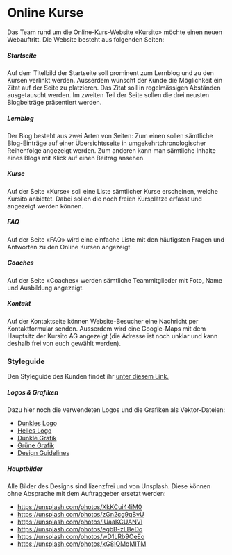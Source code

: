 # Online Kurse
Das Team rund um die Online-Kurs-Website «Kursito» möchte einen neuen Webauftritt. Die Website besteht aus folgenden Seiten:

##### Startseite
Auf dem Titelbild der Startseite soll prominent zum Lernblog und zu den Kursen verlinkt werden. Ausserdem wünscht der Kunde die Möglichkeit ein Zitat auf der Seite zu platzieren. Das Zitat soll in regelmässigen Abständen ausgetauscht werden. Im zweiten Teil der Seite sollen die drei neusten Blogbeiträge präsentiert werden. 

##### Lernblog
Der Blog besteht aus zwei Arten von Seiten:  Zum einen sollen sämtliche Blog-Einträge auf einer Übersichtsseite in umgekehrtchronologischer Reihenfolge angezeigt werden. Zum anderen kann man sämtliche Inhalte eines Blogs mit Klick auf einen Beitrag ansehen.

##### Kurse
Auf der Seite «Kurse» soll eine Liste sämtlicher Kurse erscheinen, welche Kursito anbietet. Dabei sollen die noch freien Kursplätze erfasst und angezeigt werden können.

##### FAQ
Auf der Seite «FAQ» wird eine einfache Liste mit den häufigsten Fragen und Antworten zu den Online Kursen angezeigt.

##### Coaches
Auf der Seite «Coaches» werden sämtliche Teammitglieder mit Foto, Name und Ausbildung angezeigt.

##### Kontakt
Auf der Kontaktseite können Website-Besucher eine Nachricht per Kontaktformular senden. Ausserdem wird eine Google-Maps mit dem Hauptsitz der Kursito AG angezeigt (die Adresse ist noch unklar und kann deshalb frei von euch gewählt werden).

### Styleguide
Den Styleguide des Kunden findet ihr [unter diesem Link.](../src/Styleguide%20Kursito.pdf)

##### Logos & Grafiken
Dazu hier noch die verwendeten Logos und die Grafiken als Vektor-Dateien:

* [Dunkles Logo](src/logo_dark.svg)
* [Helles Logo](src/logo_white.svg)
* [Dunkle Grafik](src/figure_dark.svg)
* [Grüne Grafik](src/figure_green.svg)
* [Design Guidelines](src/guidelines.jpg)

##### Hauptbilder
Alle Bilder des Designs sind lizenzfrei und von Unsplash. Diese können ohne Absprache mit dem Auftraggeber ersetzt werden:

* https://unsplash.com/photos/XkKCui44iM0
* https://unsplash.com/photos/zGn2cg9qBvU
* https://unsplash.com/photos/lUaaKCUANVI
* https://unsplash.com/photos/egbB-zLBeDo
* https://unsplash.com/photos/wD1LRb9OeEo
* https://unsplash.com/photos/xG8IQMqMITM
